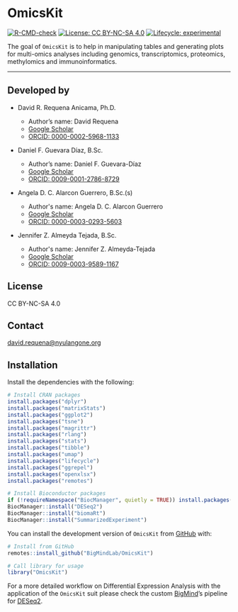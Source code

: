 
<!-- README.md is generated from README.Rmd. Please edit that file -->

# OmicsKit

<!-- badges: start -->

[![R-CMD-check](https://github.com/BigMindLab/OmicsKit/actions/workflows/R-CMD-check.yaml/badge.svg)](https://github.com/BigMindLab/OmicsKit/actions/workflows/R-CMD-check.yaml)
[![License: CC
BY-NC-SA 4.0](https://img.shields.io/badge/License-CC%20BY--NC--SA%204.0-lightgrey.svg)](https://creativecommons.org/licenses/by-nc-sa/4.0/)
[![Lifecycle:
experimental](https://img.shields.io/badge/lifecycle-experimental-orange.svg)](https://lifecycle.r-lib.org/articles/stages.html#experimental)
<!-- badges: end -->

The goal of `OmicsKit` is to help in manipulating tables and generating
plots for multi-omics analyses including genomics, transcriptomics,
proteomics, methylomics and immunoinformatics.

-----

## Developed by

  - David R. Requena Anicama, Ph.D.
    
      - Author’s name: David Requena
      - [Google
        Scholar](https://scholar.google.com/citations?user=uI01iS4AAAAJ&hl=en)
      - [ORCID: 0000-0002-5968-1133](https://orcid.org/0000-0002-5968-1133)

  - Daniel F. Guevara Díaz, B.Sc.
    
      - Author’s name: Daniel F. Guevara-Díaz
      - [Google
        Scholar](https://scholar.google.com/citations?hl=en&user=tqT7vr8AAAAJ)
      - [ORCID: 0009-0001-2786-8729](https://orcid.org/0009-0001-2786-8729)

  - Angela D. C. Alarcon Guerrero, B.Sc.(s) 

      - Author's name: Angela D. C. Alarcon Guerrero
      - [Google Scholar]()
      - [ORCID: 0000-0003-0293-5603](https://orcid.org/0000-0003-0293-5603)

  - Jennifer Z. Almeyda Tejada, B.Sc.

      - Author's name: Jennifer Z. Almeyda-Tejada
      - [Google Scholar]()
      - [ORCID: 0009-0003-9589-1167](https://orcid.org/0009-0003-9589-1167)

## License

CC BY-NC-SA 4.0

## Contact

<david.requena@nyulangone.org>

## Installation

Install the dependencies with the following:

``` r
# Install CRAN packages
install.packages("dplyr")
install.packages("matrixStats")
install.packages("ggplot2")
install.packages("tsne")
install.packages("magrittr")
install.packages("rlang")
install.packages("stats")
install.packages("tibble")
install.packages("umap")
install.packages("lifecycle")
install.packages("ggrepel")
install.packages("openxlsx")
install.packages("remotes")

# Install Bioconductor packages
if (!requireNamespace("BiocManager", quietly = TRUE)) install.packages("BiocManager")
BiocManager::install("DESeq2")
BiocManager::install("biomaRt")
BiocManager::install("SummarizedExperiment")
```

You can install the development version of `OmicsKit` from
[GitHub](https://github.com/) with:

``` r
# Install from GitHub
remotes::install_github("BigMindLab/OmicsKit")

# Call library for usage
library("OmicsKit")
```
For a more detailed workflow on Differential Expression Analysis with
the application of the `OmicsKit` suit please check the custom
[BigMind](https://github.com/BigMindLab)’s pipeline for
[DESeq2](https://github.com/BigMindLab/DESeq2).
